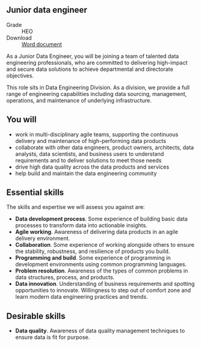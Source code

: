 ## Junior data engineer

<dl class="govuk-summary-list">
  <div class="govuk-summary-list__row">
    <dt class="govuk-summary-list__key">
      Grade
    </dt>
    <dd class="govuk-summary-list__value">
      HEO
    </dd>
  </div>
   <div class="govuk-summary-list__row" data-ignore="true">
    <dt class="govuk-summary-list__key">
      Download
    </dt>
    <dd class="govuk-summary-list__value">
      <a href="word">Word document</a>
    </dd>
  </div></dl>

As a Junior Data Engineer, you will be joining a team of talented data engineering professionals, who are committed to delivering high-impact and secure data solutions to achieve departmental and directorate objectives. 

This role sits in Data Engineering Division. As a division, we provide a full range of engineering capabilities including data sourcing, management, operations, and maintenance of underlying infrastructure.

## You will

- work in multi-disciplinary agile teams, supporting the continuous delivery and maintenance of high-performing data products
- collaborate with other data engineers, product owners, architects, data analysts, data scientists, and business users to understand requirements and to deliver solutions to meet those needs
- drive high data quality across the data products and services
- help build and maintain the data engineering community

## Essential skills 

The skills and expertise we will assess you against are:

- **Data development process**. Some experience of building basic data processes to transform data into actionable insights.
- **Agile working**. Awareness of delivering data products in an agile delivery environment.
- **Collaboration**. Some experience of working alongside others to ensure the stability, robustness, and resilience of products you build.
- **Programming and build**. Some experience of programming in development environments using common programming languages.
- **Problem resolution**. Awareness of the types of common problems in data structures, process, and products.
- **Data innovation**. Understanding of business requirements and spotting opportunities to innovate. Willingness to step out of comfort zone and learn modern data engineering practices and trends.

## Desirable skills

- **Data quality**. Awareness of data quality management techniques to ensure data is fit for purpose.
